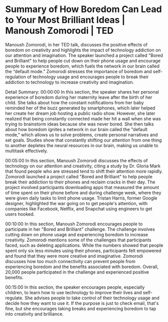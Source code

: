 # Summary of How Boredom Can Lead to Your Most Brilliant Ideas | Manoush Zomorodi | TED

Manoush Zomorodi, in her TED talk, discusses the positive effects of boredom on creativity and highlights the impact of technology addiction on our attention and imagination. The speaker launched a project called "Bored and Brilliant" to help people cut down on their phone usage and encourage people to experience boredom, which fuels the network in our brain called the “default mode.” Zomorodi stresses the importance of boredom and self-regulation of technology usage and encourages people to break their addiction to technology to increase creativity and imagination.

Detail Summary: 
00:00:00
In this section, the speaker shares her personal experience of boredom during her maternity leave after the birth of her child. She talks about how the constant notifications from her baby reminded her of the buzz generated by smartphones, which later helped her create her dream job hosting a public radio show. However, she later realized that being constantly connected made her hit a wall when she was trying to brainstorm ideas because she was never bored. She then talks about how boredom ignites a network in our brain called the "default mode," which allows us to solve problems, create personal narratives and set goals. Studies show that constantly shifting our attention from one thing to another depletes the neural resources in our brain, making us unable to multitask effectively.

00:05:00
In this section, Manoush Zomorodi discusses the effects of technology on our attention and creativity, citing a study by Dr. Gloria Mark that found people who are stressed tend to shift their attention more rapidly. Zomorodi launched a project called "Bored and Brilliant" to help people break their addiction to their phones and reclaim cracks in their day. The project involved participants downloading apps that measured the amount of time spent on their phone before and during challenge week, where they were given daily tasks to limit phone usage. Tristan Harris, former Google designer, highlighted the war going on to get people's attention, with companies like Facebook, Netflix, and Snapchat using engineers to get users hooked.

00:10:00
In this section, Manoush Zomorodi encourages people to participate in her "Bored and Brilliant" challenge. The challenge involves cutting down on phone usage and experiencing boredom to increase creativity. Zomorodi mentions some of the challenges that participants faced, such as deleting applications. While the numbers showed that people spent only six less minutes using their phones, participants felt empowered and found that they were more creative and imaginative. Zomorodi discusses how too much connectivity can prevent people from experiencing boredom and the benefits associated with boredom. Overall, 20,000 people participated in the challenge and experienced positive benefits.

00:15:00
In this section, the speaker encourages people, especially children, to learn how to use technology to improve their lives and self-regulate. She advises people to take control of their technology usage and decide how they want to use it. If the purpose is just to check email, that's fine, but she encourages taking breaks and experiencing boredom to tap into creativity and brilliance.

